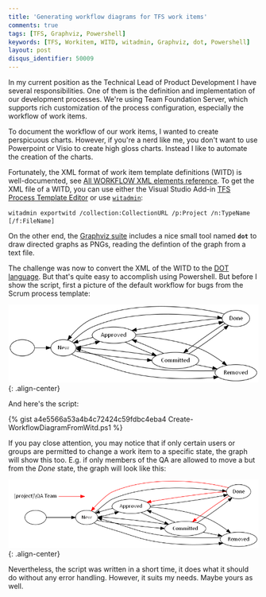 ```yaml
---
title: 'Generating workflow diagrams for TFS work items'
comments: true
tags: [TFS, Graphviz, Powershell]
keywords: [TFS, Workitem, WITD, witadmin, Graphviz, dot, Powershell]
layout: post
disqus_identifier: 50009
---
```


In my current position as the Technical Lead of Product Development I have several
responsibilities. One of them is the definition and implementation of our development
processes. We're using Team Foundation Server, which supports rich customization
of the process configuration, especially the workflow of work items.

To document the workflow of our work items, I wanted to create perspicuous charts.
However, if you're a nerd like me, you don't want to use Powerpoint or Visio to
create high gloss charts. Instead I like to automate the creation of the charts.

Fortunately, the XML format of work item template definitions (WITD) is well-documented, see
[All WORKFLOW XML elements reference](https://docs.microsoft.com/en-us/vsts/work/customize/reference/all-workflow-xml-elements-reference?toc=/vsts/work/customize/toc.json&bc=/vsts/work/customize/breadcrumb/toc.json).
To get the XML file of a WITD, you can use either the Visual Studio Add-in
[TFS Process Template Editor](https://marketplace.visualstudio.com/items?itemName=KarthikBalasubramanianMSFT.TFSProcessTemplateEditor)
or use [`witadmin`](https://docs.microsoft.com/en-us/vsts/work/customize/reference/witadmin/witadmin-import-export-manage-wits):

```shell
witadmin exportwitd /collection:CollectionURL /p:Project /n:TypeName [/f:FileName]
```

On the other end, the [Graphviz suite](http://www.graphviz.org/) includes a nice
small tool named **`dot`** to draw directed graphs as PNGs, reading the defintion
of the graph from a text file.

The challenge was now to convert the XML of the WITD to the [DOT language](https://graphviz.gitlab.io/_pages/doc/info/lang.html).
But that's quite easy to accomplish using Powershell. But before I show the script,
first a picture of the default workflow for bugs from the Scrum process template:

![Pretzel and Azure](/files/archive/witd.bug.default.png){: .align-center}

And here's the script:

{% gist a4e5566a53a4b4c72424c59fdbc4eba4 Create-WorkflowDiagramFromWitd.ps1 %}

If you pay close attention, you may notice that if only certain users or groups
are permitted to change a work item to a specific state, the graph will show
this too. E.g. if only members of the QA are allowed to move a but from the
*Done* state, the graph will look like this:

![Pretzel and Azure](/files/archive/witd.bug.customized.png){: .align-center}

Nevertheless, the script was written in a short time, it does what it should
do without any error handling. However, it suits my needs. Maybe yours as well.
